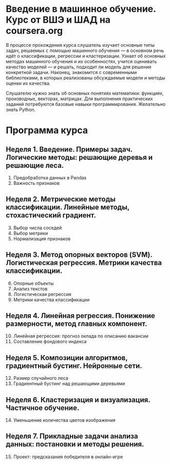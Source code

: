 Введение в машинное обучение. Курс от ВШЭ и ШАД на coursera.org
===============================================================

В процессе прохождения курса слушатель изучает основные типы задач, решаемых с помощью машинного обучения — 
в основном речь идёт о классификации, регрессии и кластеризации. Узнает об основных методах машинного обучения и их 
особенностях, учится оценивать качество моделей — и решать, подходит ли модель для решения конкретной задачи. Наконец, 
знакомится с современными библиотеками, в которых реализованы обсуждаемые модели и методы оценки их качества.

Слушателю нужно знать об основных понятиях математики: функциях, производных, векторах, матрицах. Для выполнения практических заданий потребуются базовые навыки программирования. Желательно знать Python.

Программа курса
===============

Неделя 1. Введение. Примеры задач. Логические методы: решающие деревья и решающие леса.
---------------------------------------------------------------------------------------
1) Предобработка данных в Pandas  
2) Важность признаков

Неделя 2. Метрические методы классификации. Линейные методы, стохастический градиент.
-------------------------------------------------------------------------------------
3) Выбор числа соседей  
4) Выбор метрики  
5) Нормализация признаков

Неделя 3. Метод опорных векторов (SVM). Логистическая регрессия. Метрики качества классификации.
------------------------------------------------------------------------------------------------
6) Опорные объекты  
7) Анализ текстов  
8) Логистическая регрессия  
9) Метрики качества классификации  

Неделя 4. Линейная регрессия. Понижение размерности, метод главных компонент.
-----------------------------------------------------------------------------
10) Линейная регрессия: прогноз оклада по описанию вакансии  
11) Составление фондового индекса

Неделя 5. Композиции алгоритмов, градиентный бустинг. Нейронные сети.
---------------------------------------------------------------------
12) Размер случайного леса  
13) Градиентный бустинг над решающими деревьями

Неделя 6. Кластеризация и визуализация. Частичное обучение.
-----------------------------------------------------------
14) Уменьшение количества цветов изображения

Неделя 7. Прикладные задачи анализа данных: постановки и методы решения.
------------------------------------------------------------------------
15) Проект: предсказания победителя в онлайн-игре

